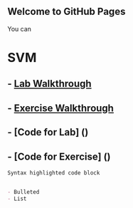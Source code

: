 ## Welcome to GitHub Pages

You can 

# SVM
## - [Lab Walkthrough]()
## - [Exercise Walkthrough]()
## - [Code for Lab] ()
## - [Code for Exercise] ()

```markdown
Syntax highlighted code block


- Bulleted
- List
